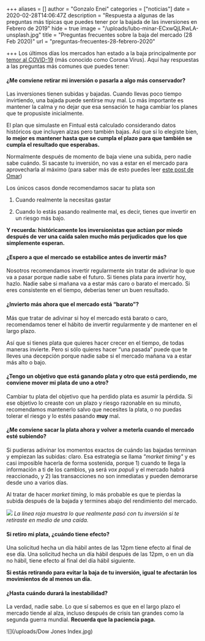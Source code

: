 +++
aliases = []
author = "Gonzalo Enei"
categories = ["noticias"]
date = 2020-02-28T14:06:47Z
description = "Respuesta a algunas de las preguntas más típicas que puedes tener por la bajada de las inversiones en Febrero de 2019"
hide = true
image = "/uploads/lubo-minar-ECxwQjLRwLA-unsplash.jpg"
title = "Preguntas frecuentes sobre la baja del mercado (28 Feb 2020)"
url = "preguntas-frecuentes-28-febrero-2020"

+++
Los últimos días los mercados han estado a la baja principalmente por [temor al COVID-19](https://edu.fintual.cl/informe-24-febrero-2020/) (más conocido como Corona Virus). Aquí hay respuestas a las preguntas más comunes que puedes tener:

#### ¿Me conviene retirar mi inversión o pasarla a algo más conservador?

Las inversiones tienen subidas y bajadas. Cuando llevas poco tiempo invirtiendo, una bajada puede sentirse muy mal. Lo más importante es mantener la calma y no dejar que esa sensación te haga cambiar los planes que te propusiste inicialmente.

El plan que simulaste en Fintual está calculado considerando datos históricos que incluyen alzas pero también bajas. Así que si lo elegiste bien, **lo mejor es** **mantener hasta que se cumpla el plazo para que también se cumpla el resultado que esperabas.**

Normalmente después de momento de baja viene una subida, pero nadie sabe cuándo. Si sacaste tu inversión, no vas a estar en el mercado para aprovecharla al máximo (para saber más  de esto puedes leer [este post de Omar](https://edu.fintual.cl/p%C3%A9rdidas-de-corto-plazo-t%C3%B3mate-unos-minutos-y-lee-esto-e222b63f3939/))

Los únicos casos donde recomendamos sacar tu plata son 

1) Cuando realmente la necesitas gastar 

2) Cuando lo estás pasando realmente mal, es decir, tienes que invertir en un riesgo más bajo.

**Y recuerda: históricamente los inversionistas que actúan por miedo después de ver una caída salen mucho más perjudicados que los que simplemente esperan.**

#### ¿Espero a que el mercado se estabilice antes de invertir más?

Nosotros recomendamos invertir regularmente sin tratar de adivinar lo que va a pasar porque nadie sabe el futuro. Si tienes plata para invertir hoy, hazlo. Nadie sabe si mañana va a estar más caro o barato el mercado. Si eres consistente en el tiempo, deberías tener un buen resultado.

#### ¿Invierto más ahora que el mercado está “barato”?

Más que tratar de adivinar si hoy el mercado está barato o caro, recomendamos tener el hábito de invertir regularmente y de mantener en el largo plazo.

Así que si tienes plata que quieres hacer crecer en el tiempo, de todas maneras invierte. Pero si sólo quieres hacer “una pasada” puede que te lleves una decepción porque nadie sabe si el mercado mañana va a estar más alto o bajo.

#### ¿Tengo un objetivo que está ganando plata y otro que está perdiendo, me conviene mover mi plata de uno a otro?

Cambiar tu plata del objetivo que ha perdido plata es asumir la pérdida. Si ese objetivo lo creaste con un plazo y riesgo razonable en su minuto, recomendamos mantenerlo salvo que necesites la plata, o no puedas tolerar el riesgo y lo estés pasando **muy** mal.

#### ¿Me conviene sacar la plata ahora y volver a meterla cuando el mercado esté subiendo?

Si pudieras adivinar los momentos exactos de cuándo las bajadas terminan y empiezan las subidas: claro. Esa estrategia se llama _"market timing"_ y es casi imposible hacerla de forma sostenida, porque 1) cuando te llega la información a ti de los cambios, ya será _vox populi_ y el mercado habrá reaccionado, y 2) las transacciones no son inmediatas y pueden demorarse desde uno a varios días.

Al tratar de hacer _market timing_, lo más probable es que te pierdas la subida después de la bajada y termines abajo del rendimiento del mercado.

![](/uploads/pérdidas-de-c6329.png)
*La línea roja muestra lo que realmente pasó con tu inversión si te retiraste en medio de una caída.*

#### Si retiro mi plata, ¿cuándo tiene efecto?

Una solicitud hecha un día hábil antes de las 12pm tiene efecto al final de ese día. Una solicitud hecha un día hábil después de las 12pm, o en un día no hábil, tiene efecto al final del día hábil siguiente.

**Si estás retirando para evitar la baja de tu inversión, igual te afectarán los movimientos de al menos un día.**

#### ¿Hasta cuándo durará la inestabilidad?

La verdad, nadie sabe. Lo que sí sabemos es que en el largo plazo el mercado tiende al alza, incluso después de crisis tan grandes como la segunda guerra mundial. **Recuerda que la paciencia paga.**

![](/uploads/Dow Jones Index.jpg)